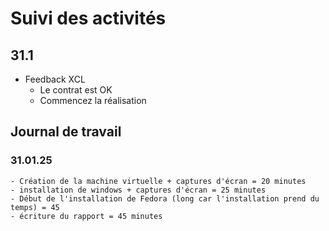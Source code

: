 # Suivi des activités

## 31.1

- Feedback XCL
    - Le contrat est OK
    - Commencez la réalisation

## Journal de travail 

### 31.01.25

	- Création de la machine virtuelle + captures d'écran = 20 minutes
    - installation de windows + captures d'écran = 25 minutes 
    - Début de l'installation de Fedora (long car l'installation prend du temps) = 45
    - écriture du rapport = 45 minutes 

